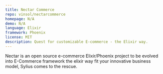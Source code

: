 ```yaml
---
title: Nectar Commerce
repo: vinsol/nectarcommerce
homepage: N/A
demo: N/A
language: Elixir
framework: Phoenix
license: MIT
description: Quest for customizable E-commerce - the Elixir way. 
---
```


Nectar is an open source e-commerce Elixir/Phoenix project to be evolved into E-Commerce framework the elixir way fit your innovative business model, Sylius comes to the 
rescue.
